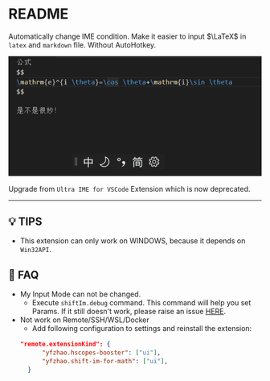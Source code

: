 # README

Automatically change IME condition. Make it easier to input $\LaTeX$ in `latex` and `markdown` file. Without AutoHotkey.

![](https://raw.githubusercontent.com/yfzhao20/Ultra-IME-for-VSCode/main/images/IME.gif)

Upgrade from `Ultra IME for VSCode` Extension which is now deprecated.

---------------

## 💡 TIPS

- This extension can only work on WINDOWS, because it depends on `Win32API`.

## 📎 FAQ

- My Input Mode can not be changed.
  - Execute `shiftIm.debug` command. This command will help you set Params. If it still doesn't work, please raise an issue [HERE](https://github.com/yfzhao20/Shift-IM-for-VSCode/issues).
- Not work on Remote/SSH/WSL/Docker
  - Add following configuration to settings and reinstall the extension:
  ```json
  "remote.extensionKind": {
        "yfzhao.hscopes-booster": ["ui"],
        "yfzhao.shift-im-for-math": ["ui"],
    }
  ```

